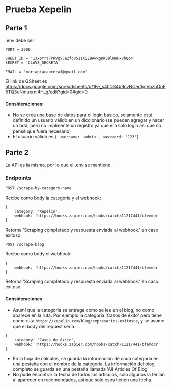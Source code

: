 # Prueba Xepelin

## Parte 1
.env debe ser
```
PORT = 3000

SHEET_ID = '1JxpYrYFPKVgvCeZfcv511XSE8AwxgnK39lWnHxvhQo4'
SECRET = 'CLAVE_SECRETA'

EMAIL = 'mariapiacabrera1@gmail.com'
````
El link de GSheet es https://docs.google.com/spreadsheets/d/1Fe_s4hD34b9cvNCec1gIVozuOoF5TQ3uNmuerni4H_g/edit?gid=0#gid=0

#### Consideraciones:
- No se crea una base de datos para el login básico, solamente está definido un usuario válido en un diccionario (se pueden agregar y hacer un bdd, pero no implmenté un registro ya que era solo login asi que no pensé que fuera necesario)
- El usuario válido es ```{ username: 'admin', password: '123'}```


## Parte 2

La API es la misma, por lo que el .env se mantiene.

### Endpoints
```
POST /scrape-by-category-name
````
Recibe como body la categoría y el webhook:
````
{
    category: 'Xepelin',
    webhook: 'https://hooks.zapier.com/hooks/catch/11217441/bfemddr'
}
````
Retorna 'Scraping completado y respuesta enviada al webhook.' en caso exitoso. 

```
POST /scrape-blog
````
Recibe como body el webhook:
````
{
    webhook: 'https://hooks.zapier.com/hooks/catch/11217441/bfemddr'
}
````
Retorna 'Scraping completado y respuesta enviada al webhook.' en caso exitoso. 

#### Consideraciones
- Asumí que la categoría se entrega como se lee en el blog, no como aparece en la ruta. Por ejemplo la categoría 'Casos de éxito' pero tiene como ruta ```https://xepelin.com/blog/empresarios-exitosos```, y se asume que el body del request sería
````
{
    category: 'Casos de éxito',
    webhook: 'https://hooks.zapier.com/hooks/catch/11217441/bfemddr'
}
````
- En la hoja de cálculos, se guarda la información de cada categoría en una pestaña con el nombre de la categoría. La información del blog completo se guarda en una pestaña llamada 'All Articles Of Blog'
- No pude encontrar la fecha de todos los artículos, solo algunos la tenían al aparecer en recomendados, asi que solo esos tienen una fecha.